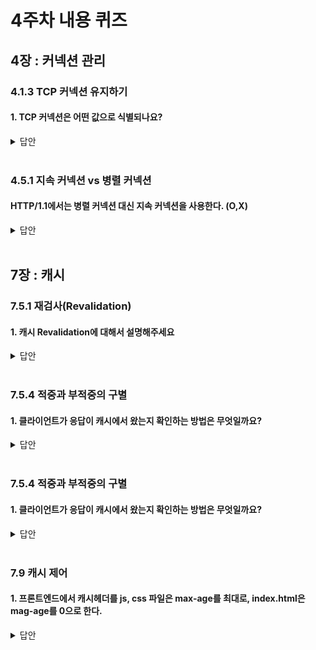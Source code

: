 # 4주차 내용 퀴즈

## 4장 : 커넥션 관리

### 4.1.3 TCP 커넥션 유지하기

#### 1. TCP 커넥션은 어떤 값으로 식별되나요?

<details>
<summary>답안</summary>
<div markdown="1">

발신지 IP 주소, 발신지 포트, 목적지 IP 주소, 목적지 포트

- 네 가지 값으로 유일한 TCP 커넥션을 생성한다.
- 똑같은 목적지 IP, 포트번호를 가리킬 수는 있지만 네 가지 값이 똑같은 커넥션은 있을 수 없다.

</div>
</details>

<br>

### 4.5.1 지속 커넥션 vs 병렬 커넥션

#### HTTP/1.1에서는 병렬 커넥션 대신 지속 커넥션을 사용한다. (O,X)

<details>
<summary>답안</summary>
<div markdown="1">

X, 둘다 사용한다.

- 적은 수의 병렬 커넥션만을 맺고, 그것을 유지한다(지속)
- 처리가 완료된 이후에도 계속 연결된 상태로 있는 TCP 커넥션을 지속 커넥션이라고 한다.
- 이미 맺어져 있는 지속 커넥션을 재사용함으로써 커넥션을 맺기 위한 시간을 절약할 수 있다.
- HTTP/1.1에서는 지속 커넥션이 기본으로 활성화되어 있다. 모든 커넥션을 지속 커넥션으로 취급한다.
- 브라우저는 적은 수(4개)의 병렬 커넥션만을 허용한다. 서버는 클라이언트가 과도한 커넥션이 맺어진 경우 그것을 끊어버릴 수 있다.

</div>
</details>

<br>

## 7장 : 캐시

### 7.5.1 재검사(Revalidation)

#### 1. 캐시 Revalidation에 대해서 설명해주세요

<details>
<summary>답안</summary>
<div markdown="1">

원래 서버가 가지고 있는 콘텐츠는 언제든지 변경될 수 있다.
캐시는 캐시가 가지고 있는 콘텐츠의 사본이 최신인지 검증해야한다.
HTTP 재검사(Revalidation)으로 캐시의 사본이 최신인지 검증할 수 있다.

- 캐시는 원래 서버에 작은 요청을 보낸다.
- 만약 원래 콘텐츠가 변경되지 않았다면 304 Not Modified 응답을 보낸다.
- 만약 서버 콘텐츠가 캐시 콘텐츠와 다르다면 콘텐츠와 함께 200 OK 응답을 보낸다.

</div>
</details>

<br>

### 7.5.4 적중과 부적중의 구별

#### 1. 클라이언트가 응답이 캐시에서 왔는지 확인하는 방법은 무엇일까요?

<details>
<summary>답안</summary>
<div markdown="1">

Date 헤더를 이용하는 것이다.

- 응답의 Date 헤더 값을 현재 시각과 비교하여, 응답의 생성일이 더 오래되었다면 클라이언트는 응답이 캐시되었다는 것을 알 수 있다.
- 또는 Age 헤더를 사용하여 응답이 얼마나 오래되었는지 확인한다.

</div>
</details>

 <br>

### 7.5.4 적중과 부적중의 구별

#### 1. 클라이언트가 응답이 캐시에서 왔는지 확인하는 방법은 무엇일까요?

<details>
<summary>답안</summary>
<div markdown="1">

Date 헤더를 이용하는 것이다.

- 응답의 Date 헤더 값을 현재 시각과 비교하여, 응답의 생성일이 더 오래되었다면 클라이언트는 응답이 캐시되었다는 것을 알 수 있다.
- 또는 Age 헤더를 사용하여 응답이 얼마나 오래되었는지 확인한다.

</div>
</details>

 <br>

### 7.9 캐시 제어

#### 1. 프론트엔드에서 캐시헤더를 js, css 파일은 max-age를 최대로, index.html은 mag-age를 0으로 한다.

<details>
<summary>답안</summary>
<div markdown="1">

O

</div>
</details>

 <br>
